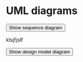 # UML diagrams
<div id = "download"> <form> <input type = "button" value = "Show sequence diagram" onclick = "window.location.href='../../src/site/UML/SequenceDiagram.drawio.png'"/> </form> </div>

klsjfjslf
<div id = "download"> <form> <input type = "button" value = "Show design model diagram" onclick = "window.location.href='../../src/site/UML/DesignModel.drawio.png'"/> </form> </div>
